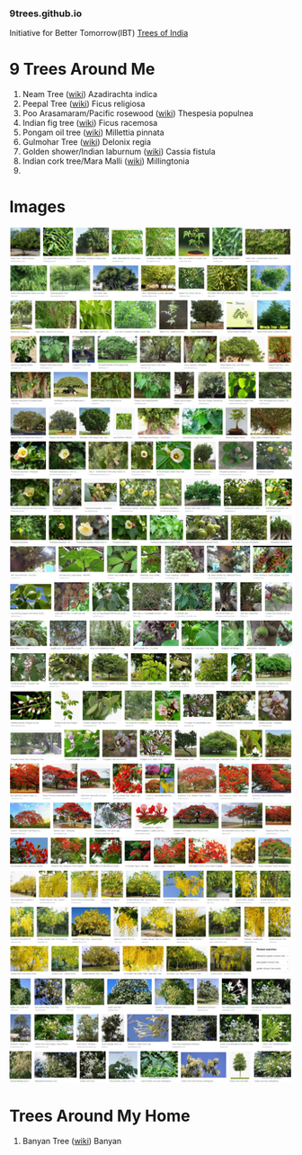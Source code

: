 ### 9trees.github.io
Initiative for Better Tomorrow(IBT) [Trees of India](https://en.wikipedia.org/wiki/Trees_of_India)


# 9 Trees Around Me

1. Neam Tree ([wiki](https://en.wikipedia.org/wiki/Azadirachta_indica))
  Azadirachta indica
2. Peepal Tree ([wiki](https://en.wikipedia.org/wiki/Ficus_religiosa))
  Ficus religiosa
3. Poo Arasamaram/Pacific rosewood ([wiki](https://en.wikipedia.org/wiki/Thespesia_populnea))
  Thespesia populnea
4. Indian fig tree ([wiki](https://en.wikipedia.org/wiki/Ficus_racemosa))
  Ficus racemosa
5. Pongam oil tree ([wiki](https://en.wikipedia.org/wiki/Millettia_pinnata))
  Millettia pinnata
6. Gulmohar Tree ([wiki](https://en.wikipedia.org/wiki/Delonix_regia))
  Delonix regia
7. Golden shower/Indian laburnum ([wiki](https://en.wikipedia.org/wiki/Cassia_fistula))
  Cassia fistula
8. Indian cork tree/Mara Malli ([wiki](https://en.wikipedia.org/wiki/Millingtonia))
   Millingtonia
9. 

# Images

![](/images/9trees/1.PNG "Neam Tree")
![](/images/9trees/2.PNG "Peepal Tree")
![](/images/9trees/3.PNG "Pacific rosewood")
![](/images/9trees/4.PNG "Indian fig tree")
![](/images/9trees/5.PNG "Pongam oil tree")
![](/images/9trees/6.PNG "Gulmohar Tree")
![](/images/9trees/7.PNG "Golden shower")
![](/images/9trees/8.PNG "Indian cork tree")


# Trees Around My Home
1. Banyan Tree ([wiki](https://en.wikipedia.org/wiki/Banyan))
  Banyan
